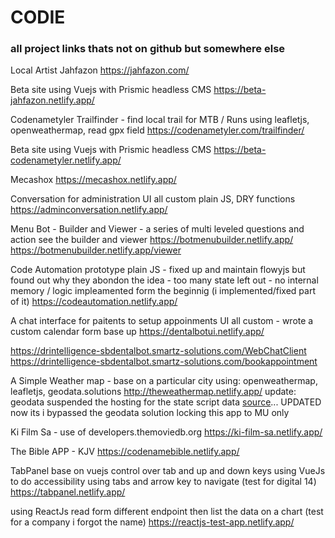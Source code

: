 # CODIE 
### all project links thats not on github but somewhere else

Local Artist
Jahfazon
https://jahfazon.com/

Beta site using Vuejs with Prismic headless CMS
https://beta-jahfazon.netlify.app/

Codenametyler Trailfinder - find local trail for MTB / Runs
using leafletjs, openweathermap, read gpx field
https://codenametyler.com/trailfinder/

Beta site using Vuejs with Prismic headless CMS
https://beta-codenametyler.netlify.app/

Mecashox
https://mecashox.netlify.app/

Conversation for administration UI
all custom plain JS, DRY functions
https://adminconversation.netlify.app/

Menu Bot - Builder and Viewer - a series of multi leveled questions and action see the builder and viewer
https://botmenubuilder.netlify.app/
https://botmenubuilder.netlify.app/viewer

Code Automation prototype
plain JS - fixed up and maintain flowyjs but found out why they abondon the idea - too many state left out - no internal memory / logic impleamented form the beginnig (i implemented/fixed part of it)
https://codeautomation.netlify.app/

A chat interface for paitents to setup appoinments UI
all custom - wrote a custom calendar form base up 
https://dentalbotui.netlify.app/

https://drintelligence-sbdentalbot.smartz-solutions.com/WebChatClient
https://drintelligence-sbdentalbot.smartz-solutions.com/bookappointment

A Simple Weather map - base on a particular city using: openweathermap, leafletjs, geodata.solutions
http://theweathermap.netlify.app/
update: geodata suspended the hosting for the state script data [source]([https://www.google.com](https://gist.github.com/Alexander-Pop/b363834dfff22f0f12ba66cf6a517a9f)https://gist.github.com/Alexander-Pop/b363834dfff22f0f12ba66cf6a517a9f)... UPDATED now its i bypassed the geodata solution locking this app to MU only

Ki Film Sa - use of developers.themoviedb.org
https://ki-film-sa.netlify.app/

The Bible APP - KJV
https://codenamebible.netlify.app/


TabPanel base on vuejs control over tab and up and down keys
using VueJs to do accessibility using tabs and arrow key to navigate (test for digital 14)
https://tabpanel.netlify.app/

using ReactJs read form different endpoint then list the data on a chart (test for a company i forgot the name)
https://reactjs-test-app.netlify.app/


